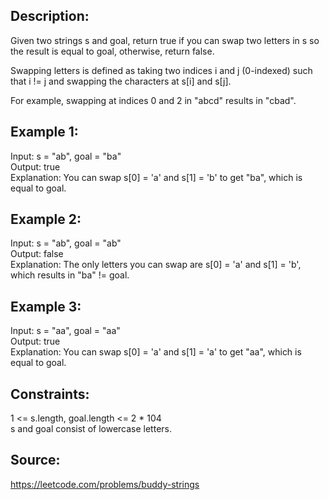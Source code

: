 ## Description:

Given two strings s and goal, return true if you can swap two letters in s so the result is equal to goal, otherwise, return false.

Swapping letters is defined as taking two indices i and j (0-indexed) such that i != j and swapping the characters at s[i] and s[j].

For example, swapping at indices 0 and 2 in "abcd" results in "cbad".

## Example 1:

Input: s = "ab", goal = "ba"  
Output: true  
Explanation: You can swap s[0] = 'a' and s[1] = 'b' to get "ba", which is equal to goal.

## Example 2:

Input: s = "ab", goal = "ab"  
Output: false  
Explanation: The only letters you can swap are s[0] = 'a' and s[1] = 'b', which results in "ba" != goal.

## Example 3:

Input: s = "aa", goal = "aa"  
Output: true  
Explanation: You can swap s[0] = 'a' and s[1] = 'a' to get "aa", which is equal to goal.

## Constraints:

1 <= s.length, goal.length <= 2 \* 104  
s and goal consist of lowercase letters.

## Source:

https://leetcode.com/problems/buddy-strings
